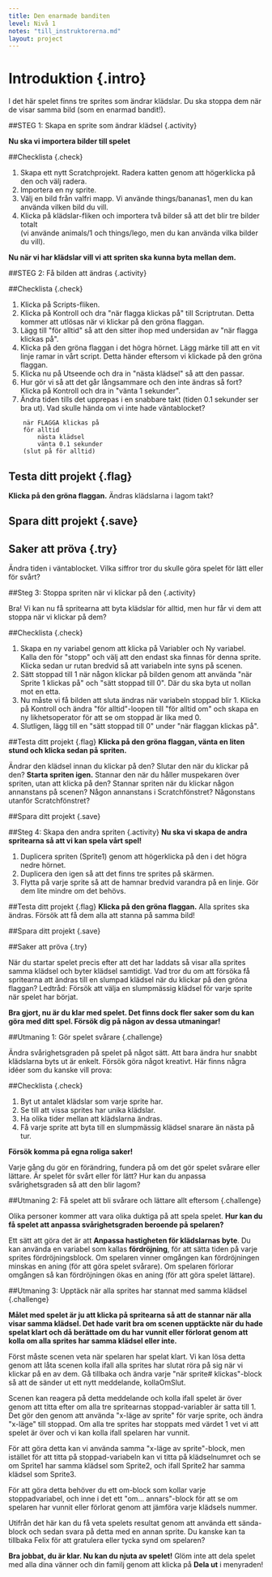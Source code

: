 ```yaml
---
title: Den enarmade banditen
level: Nivå 1
notes: "till_instruktorerna.md"
layout: project
---
```


# Introduktion {.intro}
I det här spelet finns tre sprites som ändrar klädslar. Du ska stoppa dem när de visar samma bild (som en enarmad bandit!).

##STEG 1: Skapa en sprite som ändrar klädsel {.activity}

__Nu ska vi importera bilder till spelet__

##Checklista {.check}

1. Skapa ett nytt Scratchprojekt. Radera katten genom att högerklicka på den och välj radera.
2. Importera en ny sprite.
3. Välj en bild från valfri mapp. Vi använde things/bananas1, men du kan använda vilken bild du vill.
4. Klicka på klädslar-fliken och importera två bilder så att det blir tre bilder totalt  
(vi använde animals/1 och things/lego, men du kan använda vilka bilder du vill).

__Nu när vi har klädslar vill vi att spriten ska kunna byta mellan dem.__

##STEG 2: Få bilden att ändras {.activity}

##Checklista {.check}

1. Klicka på Scripts-fliken.
2. Klicka på Kontroll och dra "när flagga klickas på" till Scriptrutan. Detta kommer att utlösas när vi klickar på den gröna flaggan.
3. Lägg till "för alltid" så att den sitter ihop med undersidan av "när flagga klickas på".
4. Klicka på den gröna flaggan i det högra hörnet. Lägg märke till att en vit linje ramar in vårt script. Detta händer eftersom vi klickade på den gröna flaggan.
5. Klicka nu på Utseende och dra in "nästa klädsel" så att den passar.
6. Hur gör vi så att det går långsammare och den inte ändras så fort? Klicka på Kontroll och dra in "vänta 1 sekunder".
7. Ändra tiden tills det upprepas i en snabbare takt (tiden 0.1 sekunder ser bra ut). Vad skulle hända om vi inte hade väntablocket?

```scratch
	när FLAGGA klickas på
	för alltid
		nästa klädsel
		vänta 0.1 sekunder
	(slut på för alltid)
```

## Testa ditt projekt {.flag}
__Klicka på den gröna flaggan.__ 
Ändras klädslarna i lagom takt? 

## Spara ditt projekt {.save}

## Saker att pröva {.try}

Ändra tiden i väntablocket. Vilka siffror tror du skulle göra spelet för lätt eller för svårt?

##Steg 3: Stoppa spriten när vi klickar på den {.activity}
                    
Bra! Vi kan nu få spritearna att byta klädslar för alltid, men hur får vi dem att stoppa när vi klickar på dem?

##Checklista {.check}

1. Skapa en ny variabel genom att klicka på Variabler och Ny variabel. Kalla den för "stopp" och välj att den endast ska finnas för denna sprite. Klicka sedan ur rutan bredvid så att variabeln inte syns på scenen.
2. Sätt stoppad till 1 när någon klickar på bilden genom att använda "när Sprite 1 klickas på" och "sätt stoppad till 0". Där du ska byta ut nollan mot en etta.
3. Nu måste vi få bilden att sluta ändras när variabeln stoppad blir 1. Klicka på Kontroll och ändra "för alltid"-loopen till "för alltid om" och skapa en ny likhetsoperator för att se om stoppad är lika med 0.  
4. Slutligen, lägg till en "sätt stoppad till 0" under "när flaggan klickas på".

##Testa ditt projekt {.flag}
__Klicka på den gröna flaggan, vänta en liten stund och klicka sedan på spriten.__ 

Ändrar den klädsel innan du klickar på den?
Slutar den när du klickar på den?
__Starta spriten igen.__ Stannar den när du håller muspekaren över spriten, utan att klicka på den? Stannar spriten när du klickar någon annanstans på scenen? Någon annanstans i Scratchfönstret? Någonstans utanför Scratchfönstret?

##Spara ditt projekt {.save}

##Steg 4: Skapa den andra spriten {.activity}
__Nu ska vi skapa de andra spritearna så att vi kan spela vårt spel!__

1. Duplicera spriten (Sprite1) genom att högerklicka på den i det högra nedre hörnet.
2. Duplicera den igen så att det finns tre sprites på skärmen. 
3. Flytta på varje sprite så att de hamnar bredvid varandra på en linje. Gör dem lite mindre om det behövs.

##Testa ditt projekt {.flag}
__Klicka på den gröna flaggan.__ Alla sprites ska ändras. Försök att få dem alla att stanna på samma bild!

##Spara ditt projekt {.save}

##Saker att pröva {.try}

När du startar spelet precis efter att det har laddats så visar alla sprites samma klädsel och byter klädsel samtidigt. Vad tror du om att försöka få spritearna att ändras till en slumpad klädsel när du klickar på den gröna flaggan? 
Ledtråd: Försök att välja en slumpmässig klädsel för varje sprite när spelet har börjat. 

__Bra gjort, nu är du klar med spelet. Det finns dock fler saker som du kan göra med ditt spel. Försök dig på någon av dessa utmaningar!__


##Utmaning 1: Gör spelet svårare {.challenge}

Ändra svårighetsgraden på spelet på något sätt. Att bara ändra hur snabbt klädslarna byts ut är enkelt. Försök göra något kreativt. Här finns några idéer som du kanske vill prova:

##Checklista {.check}

1. Byt ut antalet klädslar som varje sprite har. 
2. Se till att vissa sprites har unika klädslar. 
3. Ha olika tider mellan att klädslarna ändras. 
4. Få varje sprite att byta till en slumpmässig klädsel snarare än nästa på tur. 

__Försök komma på egna roliga saker!__

Varje gång du gör en förändring, fundera på om det gör spelet svårare eller lättare. Är spelet för svårt eller för lätt? Hur kan du anpassa svårighetsgraden så att den blir lagom?


##Utmaning 2: Få spelet att bli svårare och lättare allt eftersom {.challenge}

Olika personer kommer att vara olika duktiga på att spela spelet. __Hur kan du få spelet att anpassa svårighetsgraden beroende på spelaren?__

Ett sätt att göra det är att __Anpassa hastigheten för klädslarnas byte__. Du kan använda en variabel som kallas __fördröjning__, för att sätta tiden på varje sprites fördröjningsblock. Om spelaren vinner omgången kan fördröjningen minskas en aning (för att göra spelet svårare). Om spelaren förlorar omgången så kan fördröjningen ökas en aning (för att göra spelet lättare).

##Utmaning 3: Upptäck när alla sprites har stannat med samma klädsel {.challenge}

__Målet med spelet är ju att klicka på spritearna så att de stannar när alla visar samma klädsel. Det hade varit bra om scenen upptäckte när du hade spelat klart och då berättade om du har vunnit eller förlorat genom att kolla om alla sprites har samma klädsel eller inte.__

Först måste scenen veta när spelaren har spelat klart. Vi kan lösa detta genom att låta scenen kolla ifall alla sprites har slutat röra på sig när vi klickar på en av dem. Gå tillbaka och ändra varje "när sprite# klickas"-block så att de sänder ut ett nytt meddelande, kollaOmSlut.

Scenen kan reagera på detta meddelande och kolla ifall spelet är över genom att titta efter om alla tre spritearnas stoppad-variabler är satta till 1. Det gör den genom att använda "x-läge av sprite" för varje sprite, och ändra "x-läge" till stoppad. Om alla tre sprites har stoppats med värdet 1 vet vi att spelet är över och vi kan kolla ifall spelaren har vunnit.

För att göra detta kan vi använda samma "x-läge av sprite"-block, men istället för att titta på stoppad-variabeln kan vi titta på klädselnumret och se om Sprite1 har samma klädsel som Sprite2, och ifall Sprite2 har samma klädsel som Sprite3.

För att göra detta behöver du ett om-block som kollar varje stoppadvariabel, och inne i det ett "om... annars"-block för att se om spelaren har vunnit eller förlorat genom att jämföra varje
klädsels nummer.

Utifrån det här kan du få veta spelets resultat genom att använda ett sända-block och sedan svara på detta med en annan sprite. Du kanske kan ta tillbaka Felix för att gratulera eller tycka synd om spelaren?


__Bra jobbat, du är klar. Nu kan du njuta av spelet!__
Glöm inte att dela spelet med alla dina vänner och din familj genom att klicka på __Dela ut__ i menyraden!
